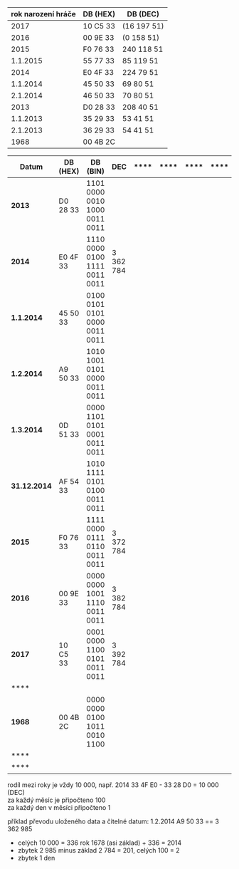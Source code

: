 | **rok narození hráče**      | **DB (HEX)** | **DB (DEC)**|
|----------------|--------------|-------------------------------|
|2017|10 C5 33|(16 197 51)|
|2016|00 9E 33|(0 158 51)|
|2015|F0 76 33|240 118 51|
|1.1.2015|55 77 33|85 119 51|
|2014|E0 4F 33|224 79 51|
|1.1.2014|45 50 33|69 80 51|
|2.1.2014|46 50 33|70 80 51|
|2013|D0 28 33|208 40 51|
|1.1.2013|35 29 33|53 41 51|
|2.1.2013|36 29 33|54 41 51|
|1968|00 4B 2C||

| **Datum**      | **DB (HEX)** | **DB (BIN)**                  | **DEC** | **** | **** | **** | **** | **** | **** |
|----------------|--------------|-------------------------------|------|------|------|------|------|------|------|
| **2013**       | D0 28 33     | 1101 0000 0010 1000 0011 0011 |      |      |      |      |      |      |      |
| **2014**       | E0 4F 33     | 1110 0000 0100 1111 0011 0011 | 3 362 784 |      |      |      |      |      |      |
| **1.1.2014**   | 45 50 33     | 0100 0101 0101 0000 0011 0011 |      |      |      |      |      |      |      |
| **1.2.2014**   | A9 50 33     | 1010 1001 0101 0000 0011 0011 |      |      |      |      |      |      |      |
| **1.3.2014**   | 0D 51 33     | 0000 1101 0101 0001 0011 0011 |      |      |      |      |      |      |      |
| **31.12.2014** | AF 54 33     | 1010 1111 0101 0100 0011 0011 |      |      |      |      |      |      |      |
| **2015**       | F0 76 33     | 1111 0000 0111 0110 0011 0011 | 3 372 784 |      |      |      |      |      |      |
| **2016**       | 00 9E 33     | 0000 0000 1001 1110 0011 0011 | 3 382 784 |      |      |      |      |      |      |
| **2017**       | 10 C5 33     | 0001 0000 1100 0101 0011 0011 | 3 392 784 |      |      |      |      |      |      |
| ****           |              |                               |      |      |      |      |      |      |      |
| **1968**       | 00 4B 2C     | 0000 0000 0100 1011 0010 1100 |      |      |      |      |      |      |      |
| ****           |              |                               |      |      |      |      |      |      |      |
| ****           |              |                               |      |      |      |      |      |      |      |

rodíl mezi roky je vždy 10 000, např. 2014 33 4F E0 - 33 28 D0 = 10 000 (DEC)\
za každý měsíc je připočteno 100\
za každý den v měsíci připočteno 1

příklad převodu uloženého data a čitelné datum:
1.2.2014 A9 50 33 == 3 362 985 
- celých 10 000 = 336 rok 1678 (asi základ) + 336 = 2014
- zbytek 2 985 minus základ 2 784 = 201, celých 100 = 2
- zbytek 1 den  



